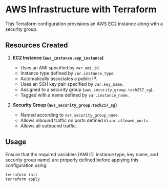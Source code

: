 # AWS Infrastructure with Terraform

This Terraform configuration provisions an AWS EC2 instance along with a security group.

## Resources Created

1. **EC2 Instance (`aws_instance.app_instance`)**

   - Uses an AMI specified by `var.ami_id`.
   - Instance type defined by `var.instance_type`.
   - Automatically associates a public IP.
   - Uses an SSH key pair specified by `var.key_name`.
   - Assigned to a security group (`aws_security_group.tech257_sg`).
   - Tagged with a name defined by `var.instance_name`.

2. **Security Group (`aws_security_group.tech257_sg`)**
   - Named according to `var.security_group_name`.
   - Allows inbound traffic on ports defined in `var.allowed_ports`.
   - Allows all outbound traffic.

## Usage

Ensure that the required variables (AMI ID, instance type, key name, and security group name) are properly defined before applying this configuration using:

```sh
terraform init
terraform apply
```
